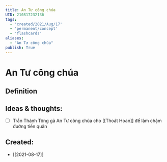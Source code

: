 ```yaml
---
title: An Tư công chúa
UID: 210817232136
tags:
  - 'created/2021/Aug/17'
  - 'permanent/concept'
  - 'flashcards'
aliases: 
  - "An Tư công chúa"
publish: True
---
```

# An Tư công chúa

## Definition


## Ideas & thoughts:
- [ ] Trần Thánh Tông gả An Tư công chúa cho [[Thoát Hoan]] để làm chậm đường tiến quân
## Created:
- [[2021-08-17]]
